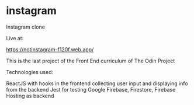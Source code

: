 # instagram
Instagram clone

Live at: 

https://notinstagram-f120f.web.app/

This is the last project of the Front End curriculum of The Odin Project

Technologies used:


ReactJS with hooks in the frontend collecting user input and displaying info from the backend
Jest for testing 
Google Firebase, Firestore, Firebase Hosting as backend 
